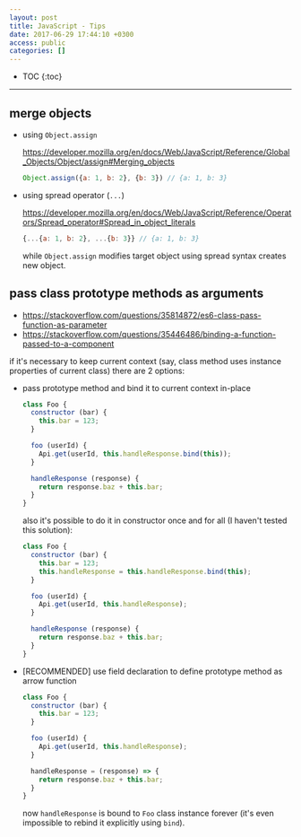 ```yaml
---
layout: post
title: JavaScript - Tips
date: 2017-06-29 17:44:10 +0300
access: public
categories: []
---
```


<!-- more -->

* TOC
{:toc}
<hr>

## merge objects

- using `Object.assign`

  <https://developer.mozilla.org/en/docs/Web/JavaScript/Reference/Global_Objects/Object/assign#Merging_objects>

  ```javascript
  Object.assign({a: 1, b: 2}, {b: 3}) // {a: 1, b: 3}
  ```

- using spread operator (`...`)

  <https://developer.mozilla.org/en/docs/Web/JavaScript/Reference/Operators/Spread_operator#Spread_in_object_literals>

  ```javascript
  {...{a: 1, b: 2}, ...{b: 3}} // {a: 1, b: 3}
  ```

  while `Object.assign` modifies target object using spread syntax creates new object.

## pass class prototype methods as arguments

- <https://stackoverflow.com/questions/35814872/es6-class-pass-function-as-parameter>
- <https://stackoverflow.com/questions/35446486/binding-a-function-passed-to-a-component>

if it's necessary to keep current context (say, class method uses
instance properties of current class) there are 2 options:

- pass prototype method and bind it to current context in-place

  ```javascript
  class Foo {
    constructor (bar) {
      this.bar = 123;
    }

    foo (userId) {
      Api.get(userId, this.handleResponse.bind(this));
    }

    handleResponse (response) {
      return response.baz + this.bar;
    }
  }
  ```

  also it's possible to do it in constructor once and for all
  (I haven't tested this solution):

  ```javascript
  class Foo {
    constructor (bar) {
      this.bar = 123;
      this.handleResponse = this.handleResponse.bind(this);
    }

    foo (userId) {
      Api.get(userId, this.handleResponse);
    }

    handleResponse (response) {
      return response.baz + this.bar;
    }
  }
  ```

- [RECOMMENDED] use field declaration to define prototype method as arrow function

  ```javascript
  class Foo {
    constructor (bar) {
      this.bar = 123;
    }

    foo (userId) {
      Api.get(userId, this.handleResponse);
    }

    handleResponse = (response) => {
      return response.baz + this.bar;
    }
  }
  ```

  now `handleResponse` is bound to `Foo` class instance forever
  (it's even impossible to rebind it explicitly using `bind`).
